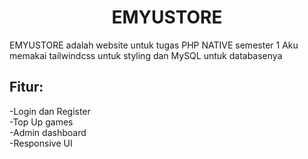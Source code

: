 <h1 align="center">EMYUSTORE</h1>
EMYUSTORE adalah website untuk tugas PHP NATIVE semester 1  
Aku memakai tailwindcss untuk styling dan MySQL untuk databasenya

## Fitur:
-Login dan Register  
-Top Up games  
-Admin dashboard  
-Responsive UI
